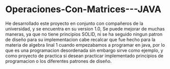# Operaciones-Con-Matrices---JAVA
He desarrollado este proyecto en conjunto con compañeros de la universidad, y se encuentra en su version 1.0, 
Se puede mejorar de muchas maneras, ya que no tiene principios SOLID, ni se ha seguido ningun patron de diseño para su implementacion
cabe recalcar que fue hecho para la materia de algebra linal 1 cuando empezabamos a programar en java, por lo que es una programacion desordenada
sin embargo sirve como ejemplo, y como proyecto de practica si desean practicar implementado principios de programacion o los diferentes patrones 
de diseño.
